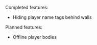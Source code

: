 Completed features:
- Hiding player name tags behind walls

Planned features:
- Offline player bodies
